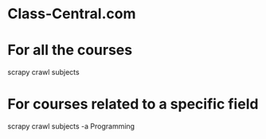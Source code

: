 # Class-Central.com

# For all the courses 
scrapy crawl subjects 

# For courses related to a specific field
scrapy crawl subjects -a Programming
